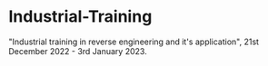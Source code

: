 # Industrial-Training
"Industrial training in reverse engineering and it's application", 21st December 2022 - 3rd January 2023.
